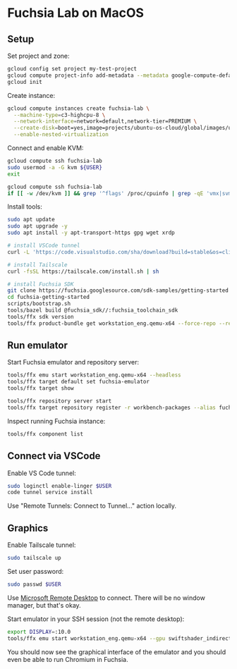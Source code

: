 # Fuchsia Lab on MacOS

## Setup

Set project and zone:
```bash
gcloud config set project my-test-project
gcloud compute project-info add-metadata --metadata google-compute-default-region=europe-west1,google-compute-default-zone=europe-west1-b
gcloud init
```

Create instance:
```bash
gcloud compute instances create fuchsia-lab \
  --machine-type=c3-highcpu-8 \
  --network-interface=network=default,network-tier=PREMIUM \
  --create-disk=boot=yes,image=projects/ubuntu-os-cloud/global/images/ubuntu-2304-lunar-amd64-v20230829,size=50 \
  --enable-nested-virtualization
```

Connect and enable KVM:
```bash
gcloud compute ssh fuchsia-lab
sudo usermod -a -G kvm ${USER}
exit

gcloud compute ssh fuchsia-lab
if [[ -w /dev/kvm ]] && grep '^flags' /proc/cpuinfo | grep -qE 'vmx|svm'; then echo 'KVM is working'; else echo 'KVM not working'; fi
```

Install tools:
```bash
sudo apt update
sudo apt upgrade -y
sudo apt install -y apt-transport-https gpg wget xrdp

# install VSCode tunnel
curl -L 'https://code.visualstudio.com/sha/download?build=stable&os=cli-alpine-x64' | sudo tar -xzC /usr/local/bin

# install Tailscale
curl -fsSL https://tailscale.com/install.sh | sh

# install Fuchsia SDK
git clone https://fuchsia.googlesource.com/sdk-samples/getting-started fuchsia-getting-started --recurse-submodules
cd fuchsia-getting-started
scripts/bootstrap.sh
tools/bazel build @fuchsia_sdk//:fuchsia_toolchain_sdk
tools/ffx sdk version
tools/ffx product-bundle get workstation_eng.qemu-x64 --force-repo --repository workbench-packages
```

## Run emulator

Start Fuchsia emulator and repository server:
```bash
tools/ffx emu start workstation_eng.qemu-x64 --headless
tools/ffx target default set fuchsia-emulator
tools/ffx target show

tools/ffx repository server start
tools/ffx target repository register -r workbench-packages --alias fuchsia.com --alias chromium.org
```

Inspect running Fuchsia instance:
```bash
tools/ffx component list
```

## Connect via VSCode

Enable VS Code tunnel:
```bash
sudo loginctl enable-linger $USER
code tunnel service install
```

Use "Remote Tunnels: Connect to Tunnel..." action locally.

## Graphics

Enable Tailscale tunnel:
```bash
sudo tailscale up
```

Set user password:
```bash
sudo passwd $USER
```

Use [Microsoft Remote Desktop](https://apps.apple.com/us/app/microsoft-remote-desktop/id1295203466) to connect. There will be no window manager, but that's okay.

Start emulator in your SSH session (not the remote desktop):
```bash
export DISPLAY=:10.0
tools/ffx emu start workstation_eng.qemu-x64 --gpu swiftshader_indirect
```

You should now see the graphical interface of the emulator and you should even be able to run Chromium in Fuchsia.
